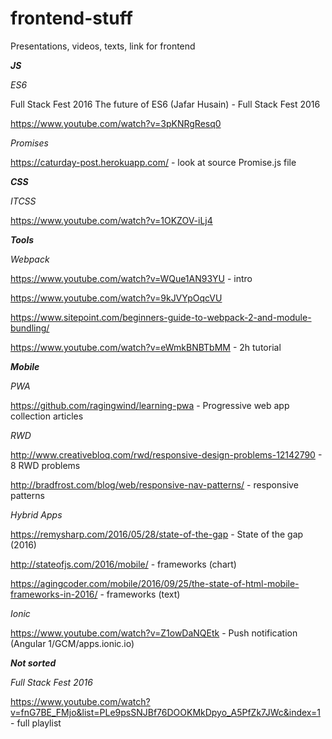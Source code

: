 # frontend-stuff
Presentations, videos, texts, link for frontend

***JS***

*ES6*

Full Stack Fest 2016 
The future of ES6 (Jafar Husain) - Full Stack Fest 2016

https://www.youtube.com/watch?v=3pKNRgResq0

*Promises*

https://caturday-post.herokuapp.com/ - look at source Promise.js file


***CSS***

*ITCSS*

https://www.youtube.com/watch?v=1OKZOV-iLj4

***Tools***

*Webpack*

https://www.youtube.com/watch?v=WQue1AN93YU - intro

https://www.youtube.com/watch?v=9kJVYpOqcVU

https://www.sitepoint.com/beginners-guide-to-webpack-2-and-module-bundling/

https://www.youtube.com/watch?v=eWmkBNBTbMM - 2h tutorial


***Mobile***

*PWA*

https://github.com/ragingwind/learning-pwa - Progressive web app collection articles


*RWD*

http://www.creativebloq.com/rwd/responsive-design-problems-12142790 - 8 RWD problems

http://bradfrost.com/blog/web/responsive-nav-patterns/ - responsive patterns

*Hybrid Apps*

https://remysharp.com/2016/05/28/state-of-the-gap - State of the gap (2016)

http://stateofjs.com/2016/mobile/ - frameworks (chart)

https://agingcoder.com/mobile/2016/09/25/the-state-of-html-mobile-frameworks-in-2016/ - frameworks (text)

*Ionic*

https://www.youtube.com/watch?v=Z1owDaNQEtk - Push notification (Angular 1/GCM/apps.ionic.io)


***Not sorted***

*Full Stack Fest 2016* 

https://www.youtube.com/watch?v=fnG7BE_FMjo&list=PLe9psSNJBf76DOOKMkDpyo_A5PfZk7JWc&index=1 - full playlist
